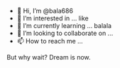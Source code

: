 - 👋 Hi, I’m @bala686
- 👀 I’m interested in ... like
- 🌱 I’m currently learning ... balala
- 💞️ I’m looking to collaborate on ...
- 📫 How to reach me ...

<!---
bala686/bala686 is a ✨ special ✨ repository because its `README.md` (this file) appears on your GitHub profile.
You can click the Preview link to take a look at your changes.
--->
But why wait? Dream is now.
